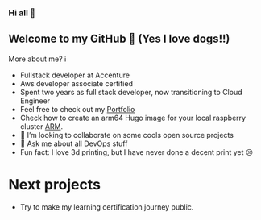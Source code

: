 ### Hi all 👋
## Welcome to my GitHub :dog: (Yes I love dogs!!) 
More about me? ℹ️

- Fullstack developer at Accenture
- Aws developer associate certified
- Spent two years as full stack developer, now transitioning to Cloud Engineer
- Feel free to check out my [Portfolio](https://blogfolio.org/)
- Check how to create an arm64 Hugo image for your local raspberry cluster [ARM](https://github.com/MovieMaker93/hugo-arm-site).
- 👯 I’m looking to collaborate on some cools open source projects
- 💬 Ask me about all DevOps stuff
- Fun fact: I love 3d printing, but I have never done a decent print yet :disappointed_relieved:

# Next projects

- Try to make my learning certification journey public.
